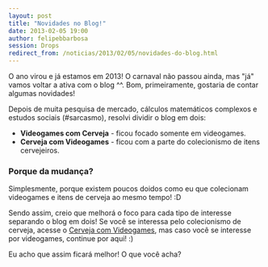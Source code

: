 ```yaml
---
layout: post
title: "Novidades no Blog!"
date: 2013-02-05 19:00
author: felipebbarbosa
session: Drops
redirect_from: /noticias/2013/02/05/novidades-do-blog.html
---
```


O ano virou e já estamos em 2013! O carnaval não passou ainda, mas "já" vamos voltar a ativa com o blog ^^. Bom, primeiramente, gostaria de contar algumas novidades!

<!--more-->

Depois de muita pesquisa de mercado, cálculos matemáticos complexos e estudos sociais (#sarcasmo), resolvi dividir o blog em dois:

- **Videogames com Cerveja** - ficou focado somente em videogames.
- **Cerveja com Videogames** - ficou com a parte do colecionismo de itens cervejeiros.

### Porque da mudança?

Simplesmente, porque existem poucos doidos como eu que colecionam videogames e itens de cerveja ao mesmo tempo! :D

Sendo assim, creio que melhorá o foco para cada tipo de interesse separando o blog em dois! Se você se interessa pelo colecionismo de cerveja, acesse o [Cerveja com Videogames](http://cervejacomvideogames.blogspot.com/), mas caso você se interesse por videogames, continue por aqui! :)

Eu acho que assim ficará melhor! O que você acha?
